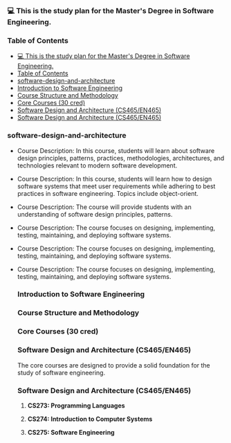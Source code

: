 ### 💻 This is the study plan for the Master's Degree in Software Engineering.

### Table of Contents
- [💻 This is the study plan for the Master's Degree in Software Engineering.](#-this-is-the-study-plan-for-the-masters-degree-in-software-engineering)
- [Table of Contents](#table-of-contents)
- [software-design-and-architecture](#software-design-and-architecture)
- [Introduction to Software Engineering](#introduction-to-software-engineering)
- [Course Structure and Methodology ](#course-structure-and-methodology-)
- [Core Courses (30 cred) ](#core-courses-30-cred-)
- [Software Design and Architecture (CS465/EN465) ](#software-design-and-architecture-cs465en465-)
- [Software Design and Architecture (CS465/EN465) ](#software-design-and-architecture-cs465en465--1)
  
### software-design-and-architecture

- Course Description: In this course, students will learn about software design principles, patterns, practices, methodologies, architectures, and technologies relevant to modern software development.            
- Course Description: In this course, students will learn how to design software systems that meet user requirements while adhering to best practices in software engineering. Topics include object-orient.
- Course Description: The course will provide students with an understanding of software design principles, patterns.   
- Course Description: The course focuses on designing, implementing, testing, maintaining, and deploying software systems. 

- Course Description: The course focuses on designing, implementing, testing, maintaining, and deploying software systems. 

- Course Description: The course focuses on designing, implementing, testing, maintaining, and deploying software systems.
 
   ### Introduction to Software Engineering 
   
   <a name="introduction-to-software-engineering"></a>
   
   ### Course Structure and Methodology <a name="course-structure-and-methodology"></a>
   
   ### Core Courses (30 cred) <a name="core-courses-30-cred"></a>
   
   ### Software Design and Architecture (CS465/EN465) <a name="software-design-and-architecture-cs465en465"></a>
   The core courses are designed to provide a solid foundation for the study of software engineering. 
   
   ### Software Design and Architecture (CS465/EN465) <a name="software-design-and-architecture-cs465en465"></a>
   
   1. **CS273: Programming Languages**
   
   2. **CS274: Introduction to Computer Systems**
   
   3. **CS275: Software Engineering**
    
   
   
      
